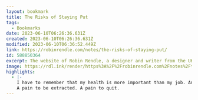 ```yaml
---
layout: bookmark
title: The Risks of Staying Put
tags:
  - Bookmarks
date: 2023-06-10T06:26:36.631Z
created: 2023-06-10T06:26:36.631Z
modified: 2023-06-10T06:36:52.449Z
link: https://robinrendle.com/notes/the-risks-of-staying-put/
id: 588850364
excerpt: The website of Robin Rendle, a designer and writer from the UK.
image: https://rdl.ink/render/https%3A%2F%2Frobinrendle.com%2Fnotes%2Fthe-risks-of-staying-put%2F
highlights:
  - |-
    I have to remember that my health is more important than my job. And the pain that you’re used to is still a pain you should run away from.
    A pain to be extracted. A pain to quit.
---
```

